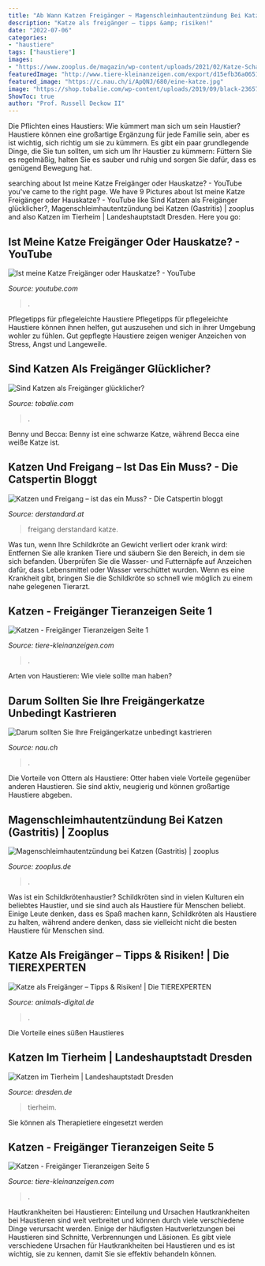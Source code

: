 ```yaml
---
title: "Ab Wann Katzen Freigänger ~ Magenschleimhautentzündung Bei Katzen (gastritis)"
description: "Katze als freigänger – tipps &amp; risiken!"
date: "2022-07-06"
categories:
- "haustiere"
tags: ["haustiere"]
images:
- "https://www.zooplus.de/magazin/wp-content/uploads/2021/02/Katze-Schaum-Symptom.jpeg"
featuredImage: "http://www.tiere-kleinanzeigen.com/export/d15efb36a0651fb736924aa8b84e8.jpg"
featured_image: "https://c.nau.ch/i/ApQNJ/680/eine-katze.jpg"
image: "https://shop.tobalie.com/wp-content/uploads/2019/09/black-2365741_1920.jpg"
ShowToc: true
author: "Prof. Russell Deckow II"
---
```



Die Pflichten eines Haustiers: Wie kümmert man sich um sein Haustier?
Haustiere können eine großartige Ergänzung für jede Familie sein, aber es ist wichtig, sich richtig um sie zu kümmern. Es gibt ein paar grundlegende Dinge, die Sie tun sollten, um sich um Ihr Haustier zu kümmern: Füttern Sie es regelmäßig, halten Sie es sauber und ruhig und sorgen Sie dafür, dass es genügend Bewegung hat.

	

		
searching about Ist meine Katze Freigänger oder Hauskatze? - YouTube you've came to the right page. We have 9 Pictures about Ist meine Katze Freigänger oder Hauskatze? - YouTube like Sind Katzen als Freigänger glücklicher?, Magenschleimhautentzündung bei Katzen (Gastritis) | zooplus and also Katzen im Tierheim | Landeshauptstadt Dresden. Here you go:
		
    
## Ist Meine Katze Freigänger Oder Hauskatze? - YouTube

<img loading=lazy src="https://i.ytimg.com/vi/9cxF7lwTCcY/maxresdefault.jpg" onerror="this.onerror=null;this.src='https://tse2.mm.bing.net/th?id=OIP.wOqirU4MT45qFHKcaqB-FQHaEK&amp;pid=15.1';" alt="Ist meine Katze Freigänger oder Hauskatze? - YouTube">

_Source: youtube.com_

>. 

	

Pflegetipps für pflegeleichte Haustiere
Pflegetipps für pflegeleichte Haustiere können ihnen helfen, gut auszusehen und sich in ihrer Umgebung wohler zu fühlen. Gut gepflegte Haustiere zeigen weniger Anzeichen von Stress, Angst und Langeweile.

    
## Sind Katzen Als Freigänger Glücklicher?

<img loading=lazy src="https://shop.tobalie.com/wp-content/uploads/2019/09/black-2365741_1920.jpg" onerror="this.onerror=null;this.src='https://tse2.mm.bing.net/th?id=OIP.jugAh4VJQV6l5_RtKABNdQHaE7&amp;pid=15.1';" alt="Sind Katzen als Freigänger glücklicher?">

_Source: tobalie.com_

>. 

	

Benny und Becca: Benny ist eine schwarze Katze, während Becca eine weiße Katze ist.

    
## Katzen Und Freigang – Ist Das Ein Muss? - Die Catspertin Bloggt

<img loading=lazy src="https://images.derstandard.at/img/userblog/606386/9929214d-143b-4ede-a9f7-38ffaeaa7e16.jpg?w=1600&amp;s=2c2bafc5" onerror="this.onerror=null;this.src='https://tse4.mm.bing.net/th?id=OIP.yBdHYYmFVCCQau5ULRDT6AHaEF&amp;pid=15.1';" alt="Katzen und Freigang – ist das ein Muss? - Die Catspertin bloggt">

_Source: derstandard.at_

>freigang derstandard katze. 

	

Was tun, wenn Ihre Schildkröte an Gewicht verliert oder krank wird: Entfernen Sie alle kranken Tiere und säubern Sie den Bereich, in dem sie sich befanden. Überprüfen Sie die Wasser- und Futternäpfe auf Anzeichen dafür, dass Lebensmittel oder Wasser verschüttet wurden. Wenn es eine Krankheit gibt, bringen Sie die Schildkröte so schnell wie möglich zu einem nahe gelegenen Tierarzt.

    
## Katzen - Freigänger Tieranzeigen Seite 1

<img loading=lazy src="https://www.tiere-kleinanzeigen.com/export/20110723170644.jpg" onerror="this.onerror=null;this.src='https://tse2.mm.bing.net/th?id=OIP.M_LbiLRT2WL6qahM04F6owHaFj&amp;pid=15.1';" alt="Katzen - Freigänger Tieranzeigen Seite 1">

_Source: tiere-kleinanzeigen.com_

>. 

	

Arten von Haustieren: Wie viele sollte man haben?

    
## Darum Sollten Sie Ihre Freigängerkatze Unbedingt Kastrieren

<img loading=lazy src="https://c.nau.ch/i/ApQNJ/680/eine-katze.jpg" onerror="this.onerror=null;this.src='https://tse4.mm.bing.net/th?id=OIP.SL_3lv1M63L1kwWD4vox8wHaE8&amp;pid=15.1';" alt="Darum sollten Sie Ihre Freigängerkatze unbedingt kastrieren">

_Source: nau.ch_

>. 

	

Die Vorteile von Ottern als Haustiere: Otter haben viele Vorteile gegenüber anderen Haustieren. Sie sind aktiv, neugierig und können großartige Haustiere abgeben.

    
## Magenschleimhautentzündung Bei Katzen (Gastritis) | Zooplus

<img loading=lazy src="https://www.zooplus.de/magazin/wp-content/uploads/2021/02/Katze-Schaum-Symptom.jpeg" onerror="this.onerror=null;this.src='https://tse4.mm.bing.net/th?id=OIP.c26PA5mZchLgRaM4ciRwyQHaE7&amp;pid=15.1';" alt="Magenschleimhautentzündung bei Katzen (Gastritis) | zooplus">

_Source: zooplus.de_

>. 

	

Was ist ein Schildkrötenhaustier?
Schildkröten sind in vielen Kulturen ein beliebtes Haustier, und sie sind auch als Haustiere für Menschen beliebt. Einige Leute denken, dass es Spaß machen kann, Schildkröten als Haustiere zu halten, während andere denken, dass sie vielleicht nicht die besten Haustiere für Menschen sind.

    
## Katze Als Freigänger – Tipps &amp; Risiken! | Die TIEREXPERTEN

<img loading=lazy src="https://www.animals-digital.de/fileadmin/Bilder_und_Fotos/Katzen/Gesundheit/Freigaenger-Katze.jpg" onerror="this.onerror=null;this.src='https://tse3.mm.bing.net/th?id=OIP.LrGPa7y3Mwtdpg-vtBX1SwHaE8&amp;pid=15.1';" alt="Katze als Freigänger – Tipps &amp; Risiken! | Die TIEREXPERTEN">

_Source: animals-digital.de_

>. 

	

Die Vorteile eines süßen Haustieres

    
## Katzen Im Tierheim | Landeshauptstadt Dresden

<img loading=lazy src="http://www.dresden.de/media/bilder/tiere/tierheim/Henry-Linus.PNG.scaled/41e4906074488469d4823bba4b399ff7.png" onerror="this.onerror=null;this.src='https://tse3.mm.bing.net/th?id=OIP.cFfDQEr9BDjQ40VYjA8QQgHaEj&amp;pid=15.1';" alt="Katzen im Tierheim | Landeshauptstadt Dresden">

_Source: dresden.de_

>tierheim. 

	

Sie können als Therapietiere eingesetzt werden

    
## Katzen - Freigänger Tieranzeigen Seite 5

<img loading=lazy src="http://www.tiere-kleinanzeigen.com/export/d15efb36a0651fb736924aa8b84e8.jpg" onerror="this.onerror=null;this.src='https://tse1.mm.bing.net/th?id=OIP.PpArz8txZ9keQSi8o3Xc6AHaFj&amp;pid=15.1';" alt="Katzen - Freigänger Tieranzeigen Seite 5">

_Source: tiere-kleinanzeigen.com_

>. 

	

Hautkrankheiten bei Haustieren: Einteilung und Ursachen
Hautkrankheiten bei Haustieren sind weit verbreitet und können durch viele verschiedene Dinge verursacht werden. Einige der häufigsten Hautverletzungen bei Haustieren sind Schnitte, Verbrennungen und Läsionen. Es gibt viele verschiedene Ursachen für Hautkrankheiten bei Haustieren und es ist wichtig, sie zu kennen, damit Sie sie effektiv behandeln können.

